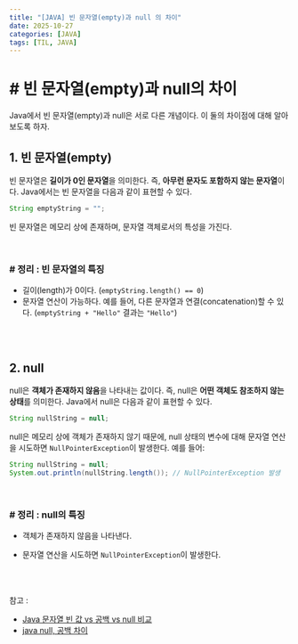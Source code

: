 ```yaml
---
title: "[JAVA] 빈 문자열(empty)과 null 의 차이"
date: 2025-10-27
categories: [JAVA]
tags: [TIL, JAVA]
---
```


# # 빈 문자열(empty)과 null의 차이

Java에서 빈 문자열(empty)과 null은 서로 다른 개념이다. 이 둘의 차이점에 대해 알아보도록 하자.

## 1. 빈 문자열(empty)

빈 문자열은 **길이가 0인 문자열**을 의미한다. 즉, **아무런 문자도 포함하지 않는 문자열**이다. Java에서는 빈 문자열을 다음과 같이 표현할 수 있다.

```java
String emptyString = "";
```

빈 문자열은 메모리 상에 존재하며, 문자열 객체로서의 특성을 가진다. 

<br />

### # 정리 : 빈 문자열의 특징

- 길이(length)가 0이다. (`emptyString.length() == 0`)
- 문자열 연산이 가능하다. 예를 들어, 다른 문자열과 연결(concatenation)할 수 있다. (`emptyString + "Hello"` 결과는 `"Hello"`)

<br /><br />

## 2. null

null은 **객체가 존재하지 않음**을 나타내는 값이다. 즉, null은 **어떤 객체도 참조하지 않는 상태**를 의미한다. Java에서 null은 다음과 같이 표현할 수 있다.

```java
String nullString = null;
```

null은 메모리 상에 객체가 존재하지 않기 때문에, null 상태의 변수에 대해 문자열 연산을 시도하면 `NullPointerException`이 발생한다. 예를 들어:

```java
String nullString = null;
System.out.println(nullString.length()); // NullPointerException 발생
```

<br />

### # 정리 : null의 특징

- 객체가 존재하지 않음을 나타낸다.

- 문자열 연산을 시도하면 `NullPointerException`이 발생한다.

<br /><br />

참고 : 
- [Java 문자열 빈 값 vs 공백 vs null 비교](https://co1nam.tistory.com/17#google_vignette)
- [java null, 공백 차이](https://itrh.tistory.com/entry/java-null-%EA%B3%B5%EB%B0%B1-%EC%B0%A8%EC%9D%B4#google_vignette)